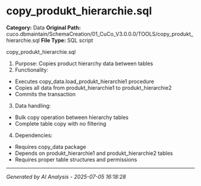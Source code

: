 # copy_produkt_hierarchie.sql

**Category:** Data
**Original Path:** cuco.dbmaintain/SchemaCreation/01_CuCo_V3.0.0.0/TOOLS/copy_produkt_hierarchie.sql
**File Type:** SQL script

copy_produkt_hierarchie.sql
1. Purpose: Copies product hierarchy data between tables
2. Functionality:
- Executes copy_data.load_produkt_hierarchie1 procedure
- Copies all data from produkt_hierarchie1 to produkt_hierarchie2
- Commits the transaction

3. Data handling:
- Bulk copy operation between hierarchy tables
- Complete table copy with no filtering

4. Dependencies:
- Requires copy_data package
- Depends on produkt_hierarchie1 and produkt_hierarchie2 tables
- Requires proper table structures and permissions

---
*Generated by AI Analysis - 2025-07-05 16:18:28*
